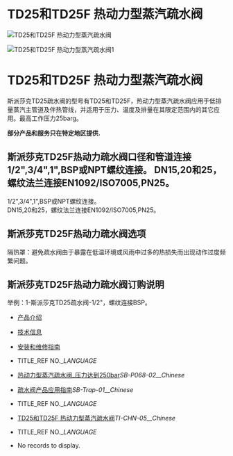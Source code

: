 

# TD25和TD25F 热动力型蒸汽疏水阀

![TD25和TD25F 热动力型蒸汽疏水阀](/d/file/thermodynamic/23a79f79dfed1d41e96d4921cb1aa005.jpg)

![TD25和TD25F 热动力型蒸汽疏水阀1](/d/file/thermodynamic/23a79f79dfed1d41e96d4921cb1aa005.jpg)

# TD25和TD25F 热动力型蒸汽疏水阀

斯派莎克TD25疏水阀的型号有TD25和TD25F，热动力型蒸汽疏水阀应用于低排量蒸汽主管道及伴热管线，并适用于压力、温度及排量在其限定范围内的其它应用。最高工作压力25barg。

**部分产品和服务只在特定地区提供.**

## 斯派莎克TD25F热动力疏水阀口径和管道连接 1/2",3/4",1",BSP或NPT螺纹连接。 DN15,20和25，螺纹法兰连接EN1092/ISO7005,PN25。

1/2",3/4",1",BSP或NPT螺纹连接。  
DN15,20和25，螺纹法兰连接EN1092/ISO7005,PN25。

## 斯派莎克TD25F热动力疏水阀选项

隔热罩：避免疏水阀由于暴露在低温环境或风雨中过多的热损失而出现动作过度频繁问题。

## 斯派莎克TD25F热动力疏水阀订购说明

举例：1-斯派莎克TD25疏水阀-1/2"，螺纹连接BSP。

-   [产品介绍](javascript:navactive(1);)
-   [技术信息](javascript:navactive(2);)
-   [安装和维修指南](javascript:navactive(3);)

-   TITLE_REF NO.__LANGUAGE_
-   [热动力型蒸汽疏水阀\_压力达到250bar](/d/pdf/SB-P068-02-%E7%83%AD%E5%8A%A8%E5%8A%9B%E5%9E%8B%E8%92%B8%E6%B1%BD%E7%96%8F%E6%B0%B4%E9%98%80_%E5%8E%8B%E5%8A%9B%E8%BE%BE%E5%88%B0250bar.pdf)_SB-P068-02__Chinese_
-   [疏水阀产品应用指南](/d/pdf/SB-trap-01-%E7%96%8F%E6%B0%B4%E9%98%80%E4%BA%A7%E5%93%81%E5%BA%94%E7%94%A8%E6%8C%87%E5%8D%97.pdf)_SB-Trap-01__Chinese_

-   TITLE_REF NO.__LANGUAGE_
-   [TD25和TD25F 热动力型蒸汽疏水阀](/d/pdf/TI-CHN-05-TD25和TD25F%20热动力型蒸汽疏水阀.pdf)_TI-CHN-05__Chinese_

-   TITLE_REF NO.__LANGUAGE_
-   No records to display.
